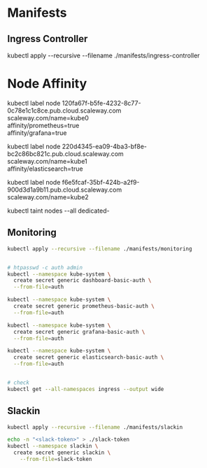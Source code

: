 # Manifests

## Ingress Controller

kubectl apply --recursive --filename ./manifests/ingress-controller


# Node Affinity

kubectl label node 120fa67f-b5fe-4232-8c77-0c78e1c1c8ce.pub.cloud.scaleway.com \
  scaleway.com/name=kube0 \
  affinity/prometheus=true \
  affinity/grafana=true

kubectl label node 220d4345-ea09-4ba3-bf8e-bc2c86bc821c.pub.cloud.scaleway.com \
  scaleway.com/name=kube1 \
  affinity/elasticsearch=true

kubectl label node f6e5fcaf-35bf-424b-a2f9-900d3d1a9b11.pub.cloud.scaleway.com \
  scaleway.com/name=kube2

kubectl taint nodes --all dedicated-



## Monitoring

```bash
kubectl apply --recursive --filename ./manifests/monitoring


# htpasswd -c auth admin
kubectl --namespace kube-system \
  create secret generic dashboard-basic-auth \
  --from-file=auth

kubectl --namespace kube-system \
  create secret generic prometheus-basic-auth \
  --from-file=auth

kubectl --namespace kube-system \
  create secret generic grafana-basic-auth \
  --from-file=auth

kubectl --namespace kube-system \
  create secret generic elasticsearch-basic-auth \
  --from-file=auth


# check
kubectl get --all-namespaces ingress --output wide
```

## Slackin

```bash
kubectl apply --recursive --filename ./manifests/slackin

echo -n "<slack-token>" > ./slack-token
kubectl --namespace slackin \
  create secret generic slackin \
    --from-file=slack-token

```

